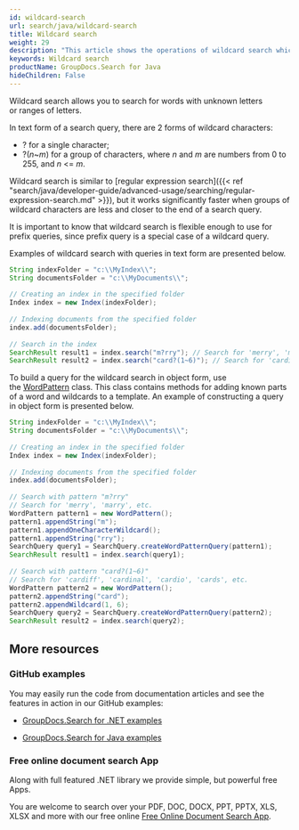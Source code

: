```yaml
---
id: wildcard-search
url: search/java/wildcard-search
title: Wildcard search
weight: 29
description: "This article shows the operations of wildcard search which allows you to search for words with unknown letters or ranges of letters."
keywords: Wildcard search
productName: GroupDocs.Search for Java
hideChildren: False
---
```

Wildcard search allows you to search for words with unknown letters or ranges of letters.

In text form of a search query, there are 2 forms of wildcard characters:

*   ? for a single character;
*   ?(*n*~*m*) for a group of characters, where *n* and *m* are numbers from 0 to 255, and *n* <= *m*.

Wildcard search is similar to [regular expression search]({{< ref "search/java/developer-guide/advanced-usage/searching/regular-expression-search.md" >}}), but it works significantly faster when groups of wildcard characters are less and closer to the end of a search query.

It is important to know that wildcard search is flexible enough to use for prefix queries, since prefix query is a special case of a wildcard query.

Examples of wildcard search with queries in text form are presented below.



```java
String indexFolder = "c:\\MyIndex\\";
String documentsFolder = "c:\\MyDocuments\\";
 
// Creating an index in the specified folder
Index index = new Index(indexFolder);
 
// Indexing documents from the specified folder
index.add(documentsFolder);
 
// Search in the index
SearchResult result1 = index.search("m?rry"); // Search for 'merry', 'marry', etc.
SearchResult result2 = index.search("card?(1~6)"); // Search for 'cardiff', 'cardinal', 'cardio', 'cards', etc.
```

To build a query for the wildcard search in object form, use the [WordPattern](https://reference.groupdocs.com/search/java/com.groupdocs.search.common/WordPattern) class. This class contains methods for adding known parts of a word and wildcards to a template. An example of constructing a query in object form is presented below.



```java
String indexFolder = "c:\\MyIndex\\";
String documentsFolder = "c:\\MyDocuments\\";
 
// Creating an index in the specified folder
Index index = new Index(indexFolder);
 
// Indexing documents from the specified folder
index.add(documentsFolder);
 
// Search with pattern "m?rry"
// Search for 'merry', 'marry', etc.
WordPattern pattern1 = new WordPattern();
pattern1.appendString("m");
pattern1.appendOneCharacterWildcard();
pattern1.appendString("rry");
SearchQuery query1 = SearchQuery.createWordPatternQuery(pattern1);
SearchResult result1 = index.search(query1);
 
// Search with pattern "card?(1~6)"
// Search for 'cardiff', 'cardinal', 'cardio', 'cards', etc.
WordPattern pattern2 = new WordPattern();
pattern2.appendString("card");
pattern2.appendWildcard(1, 6);
SearchQuery query2 = SearchQuery.createWordPatternQuery(pattern2);
SearchResult result2 = index.search(query2);
```

## More resources

### GitHub examples

You may easily run the code from documentation articles and see the features in action in our GitHub examples:

*   [GroupDocs.Search for .NET examples](https://github.com/groupdocs-search/GroupDocs.Search-for-.NET)
    
*   [GroupDocs.Search for Java examples](https://github.com/groupdocs-search/GroupDocs.Search-for-Java)
    

### Free online document search App

Along with full featured .NET library we provide simple, but powerful free Apps.

You are welcome to search over your PDF, DOC, DOCX, PPT, PPTX, XLS, XLSX and more with our free online [Free Online Document Search App](https://products.groupdocs.app/search).
